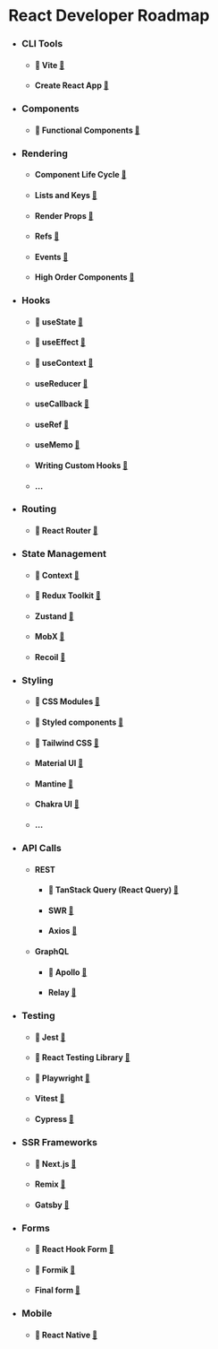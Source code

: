 # React Developer Roadmap

- ### CLI Tools
     + #### 🌟 Vite [🔗](https://vitejs.dev/guide/)
     + #### Create React App [🔗](https://create-react-app.dev/docs/getting-started)
    
- ### Components
    + #### 🌟 Functional Components [🔗](https://reactjs.org/docs/components-and-props.html#function-and-class-components)
    
- ### Rendering
    + #### Component Life Cycle [🔗](https://react.dev/learn/lifecycle-of-reactive-effects)
    + #### Lists and Keys [🔗](https://reactjs.org/docs/lists-and-keys.html)
    + #### Render Props [🔗](https://react.dev/learn/rendering-lists)
    + #### Refs [🔗](https://react.dev/learn/referencing-values-with-refs)
    + #### Events [🔗](https://react.dev/learn/responding-to-events)
    + #### High Order Components [🔗](https://legacy.reactjs.org/docs/higher-order-components.html)
        
- ### Hooks
    + #### 🌟 useState [🔗](https://react.dev/reference/react/useState)   
    + #### 🌟 useEffect [🔗](https://react.dev/reference/react/useEffect)
    + #### 🌟 useContext [🔗](https://react.dev/reference/react/useContext)
    + #### useReducer [🔗](https://react.dev/reference/react/useReducer)
    + #### useCallback [🔗](https://react.dev/reference/react/useCallback)
    + #### useRef [🔗](https://react.dev/reference/react/useRef)
    + #### useMemo [🔗](https://react.dev/reference/react/useMemo)
    + #### Writing Custom Hooks [🔗](https://react.dev/learn/reusing-logic-with-custom-hooks)
    + #### ...

- ### Routing
    + #### 🌟 React Router [🔗](https://reactrouter.com/docs/en/v6/getting-started/tutorial)

- ### State Management
    + #### 🌟 Context [🔗](https://react.dev/learn/passing-data-deeply-with-context)
    + #### 🌟 Redux Toolkit [🔗](https://redux-toolkit.js.org/introduction/getting-started)
    + #### Zustand [🔗](https://github.com/pmndrs/zustand)
    + #### MobX [🔗](https://mobx.js.org/)
    + #### Recoil [🔗](https://recoiljs.org/)

- ### Styling
    + #### 🌟 CSS Modules [🔗](https://github.com/css-modules/css-modules)
    + #### 🌟 Styled components [🔗](https://styled-components.com/docs)
    + #### 🌟 Tailwind CSS [🔗](https://tailwindcss.com/) 
    + #### Material UI [🔗](https://mui.com/getting-started/installation/)
    + #### Mantine [🔗](https://mantine.dev/)
    + #### Chakra UI [🔗](https://chakra-ui.com/)
    + #### ...

- ### API Calls
    + #### REST
        + #### 🌟 TanStack Query (React Query) [🔗](https://tanstack.com/query/v3/docs/react/overview)
        + #### SWR [🔗](https://swr.vercel.app/)
        + #### Axios [🔗](https://axios-http.com/docs/intro)
    + #### GraphQL
        + #### 🌟 Apollo [🔗](https://www.apollographql.com/docs/)
        + #### Relay [🔗](https://relay.dev/docs/)


- ### Testing
    + #### 🌟 Jest [🔗](https://jestjs.io/)
    + #### 🌟 React Testing Library [🔗](https://testing-library.com/docs/react-testing-library/intro/)
    + #### 🌟 Playwright [🔗](https://playwright.dev/)
    + #### Vitest [🔗](https://vitest.dev/)
    + #### Cypress [🔗](https://www.cypress.io/)

- ### SSR Frameworks
    + #### 🌟 Next.js [🔗](https://nextjs.org/docs/getting-started)
    + #### Remix [🔗](https://remix.run/docs/en/v1#getting-started)
    + #### Gatsby [🔗](https://www.gatsbyjs.com/docs)



- ### Forms
    + #### 🌟 React Hook Form [🔗](https://react-hook-form.com/)
    + #### 🌟 Formik [🔗](https://formik.org/docs/overview)
    + #### Final form [🔗](https://final-form.org/react)

- ### Mobile
    + #### 🌟 React Native [🔗](https://reactnative.dev/docs/getting-started)
